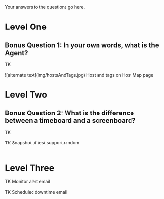 Your answers to the questions go here.
<h1>Level One</h1>
<h2>Bonus Question 1: In your own words, what is the Agent?</h2>
TK
<br><br>
![alternate text](img/hostsAndTags.jpg)
Host and tags on Host Map page
<h1>Level Two</h1>
<h2>Bonus Question 2: What is the difference between a timeboard and a screenboard?</h2>
TK
<br><br>
TK
Snapshot of test.support.random
<br><br>
<h1>Level Three</h1>
TK
Monitor alert email
<br><br>
TK
Scheduled downtime email
<br><br>

